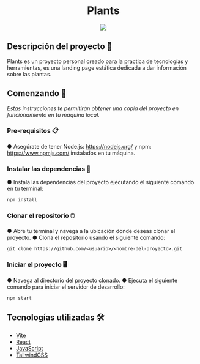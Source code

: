 <h1 align="center"> Plants </h1>
<p align="center"><img src="https://github.com/valeamayola/plants/assets/118310524/bf29fa67-1c4b-46f6-b4df-df5305a8d90d"/></p> 


## Descripción del proyecto 🌱

Plants es un proyecto personal creado para la practica de tecnologías y herramientas, es una landing page estática dedicada a dar información sobre las plantas.

## Comenzando 🚀

_Estas instrucciones te permitirán obtener una copia del proyecto en funcionamiento en tu máquina local._

### Pre-requisitos 📋

● Asegúrate de tener Node.js: https://nodejs.org/ y npm: https://www.npmjs.com/ instalados en tu máquina.

### Instalar las dependencias 🔧

● Instala las dependencias del proyecto ejecutando el siguiente comando en tu terminal:
```
npm install
```
### Clonar el repositorio 🖱️

● Abre tu terminal y navega a la ubicación donde deseas clonar el proyecto.
● Clona el repositorio usando el siguiente comando:

```
git clone https://github.com/<usuario>/<nombre-del-proyecto>.git
```

### Iniciar el proyecto 🖥️

● Navega al directorio del proyecto clonado.
● Ejecuta el siguiente comando para iniciar el servidor de desarrollo:

```
npm start
```

## Tecnologías utilizadas 🛠️

* [Vite](https://vitejs.dev/) 
* [React](https://es.react.dev/)
* [JavaScript](https://www.javascript.com/)
* [TailwindCSS](https://tailwindcss.com/)


